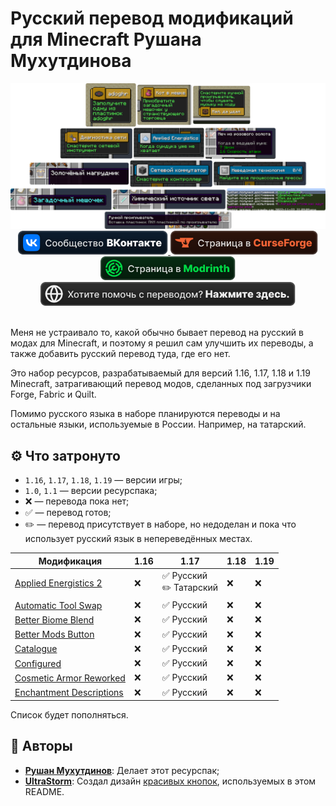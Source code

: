 # Русский перевод модификаций для Minecraft Рушана Мухутдинова

<div align="center">
<img src="Разное/preview.png">
<a href="https://vk.com/mc4444"><img height="38" src="Разное/vk.svg">
</a>
<a href="https://www.curseforge.com/minecraft/texture-packs/mods-ru"><img height="38" src="Разное/curseforge.svg">
</a>
<a href="https://modrinth.com/resourcepack/mods-ru"><img height="38" src="Разное/modrinth.svg">
</a>
<a href="https://github.com/RushanM/Minecraft-Mods-Russian-Translation/wiki/%D0%9F%D0%BE%D0%BC%D0%BE%D1%89%D1%8C-%D1%81-%D0%BF%D0%B5%D1%80%D0%B5%D0%B2%D0%BE%D0%B4%D0%BE%D0%BC"><img height="38" src="Разное/translate.svg">
</a>
</div>
<br>

Меня не устраивало то, какой обычно бывает перевод на русский в модах для Minecraft, и поэтому я решил сам улучшить их переводы, а также добавить русский перевод туда, где его нет.

Это набор ресурсов, разрабатываемый для версий 1.16, 1.17, 1.18 и 1.19 Minecraft, затрагивающий перевод модов, сделанных под загрузчики Forge, Fabric и Quilt.

Помимо русского языка в наборе планируются переводы и на остальные языки, используемые в России. Например, на татарский.

## ⚙️ Что затронуто

* `1.16`, `1.17`, `1.18`, `1.19` — версии игры;
* `1.0`, `1.1` — версии ресурспака;
* ❌ — перевода пока нет;
* ✅ — перевод готов;
* ✏️ — перевод присутствует в наборе, но недоделан и пока что использует русский язык в непереведённых местах.

| Модификация | 1.16 | 1.17 | 1.18 | 1.19 |
| - | - | - | - | - |
| [Applied Energistics 2](https://modrinth.com/mod/ae2) | ❌ | ✅ Русский<br>✏️ Татарский | ❌ | ❌ |
| [Automatic Tool Swap](https://www.curseforge.com/minecraft/mc-mods/automatic-tool-swap) | ❌ | ✅ Русский | ❌ | ❌ |
| [Better Biome Blend](https://modrinth.com/mod/better-biome-blend) | ❌ | ✅ Русский | ❌ | ❌ |
| [Better Mods Button](https://modrinth.com/mod/better-mods-button) | ❌ | ✅ Русский | ❌ | ❌ |
| [Catalogue](https://www.curseforge.com/minecraft/mc-mods/catalogue) | ❌ | ✅ Русский | ❌ | ❌ |
| [Configured](https://www.curseforge.com/minecraft/mc-mods/configured) | ❌ | ✅ Русский | ❌ | ❌ |
| [Cosmetic Armor Reworked](https://www.curseforge.com/minecraft/mc-mods/cosmetic-armor-reworked) | ❌ | ✅ Русский | ❌ | ❌ |
| [Enchantment Descriptions](https://www.curseforge.com/minecraft/mc-mods/enchantment-descriptions) | ❌ | ✅ Русский | ❌ | ❌ |

Список будет пополняться.

## 📛 Авторы

* [**Рушан Мухутдинов**](https://github.com/RushanM): Делает этот ресурспак;
* [**UltraStorm**](https://github.com/intergrav): Создал дизайн [красивых кнопок](https://github.com/intergrav/devins-badges), используемых в этом README.
